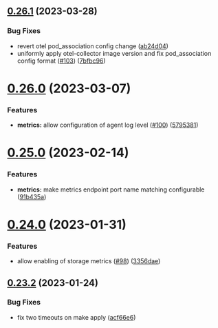 ## [0.26.1](https://github.com/observeinc/manifests/compare/v0.26.0...v0.26.1) (2023-03-28)


### Bug Fixes

* revert otel pod_association config change ([ab24d04](https://github.com/observeinc/manifests/commit/ab24d0409f34791852deb4e61a0b3df6af5c4b11))
* uniformly apply otel-collector image version and fix pod_association config format ([#103](https://github.com/observeinc/manifests/issues/103)) ([7bfbc96](https://github.com/observeinc/manifests/commit/7bfbc969c03f84140f286f09df0b8ebbd9bae171))



# [0.26.0](https://github.com/observeinc/manifests/compare/v0.25.0...v0.26.0) (2023-03-07)


### Features

* **metrics:** allow configuration of agent log level ([#100](https://github.com/observeinc/manifests/issues/100)) ([5795381](https://github.com/observeinc/manifests/commit/579538110bd91bc0b23746e46db63d7ea6eafe03))



# [0.25.0](https://github.com/observeinc/manifests/compare/v0.24.0...v0.25.0) (2023-02-14)


### Features

* **metrics:** make metrics endpoint port name matching configurable ([91b435a](https://github.com/observeinc/manifests/commit/91b435a76139d6a1ee2b1ba3da3cbc9cc82e44ba))



# [0.24.0](https://github.com/observeinc/manifests/compare/v0.23.2...v0.24.0) (2023-01-31)


### Features

* allow enabling of storage metrics ([#98](https://github.com/observeinc/manifests/issues/98)) ([3356dae](https://github.com/observeinc/manifests/commit/3356dae94f137d7a3e32d1bdee8bbdbcb0aa6c2b))



## [0.23.2](https://github.com/observeinc/manifests/compare/v0.23.1...v0.23.2) (2023-01-24)


### Bug Fixes

* fix two timeouts on make apply ([acf66e6](https://github.com/observeinc/manifests/commit/acf66e63cc79e61c1f2882532f9121804c6bb690))




